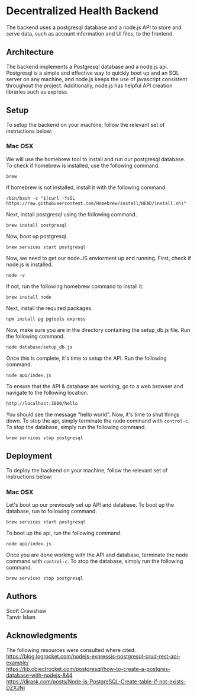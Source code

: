 
# Decentralized Health Backend

The backend uses a postgresql database and a node.js API to store and serve data, such as account information and UI files, to the frontend.

## Architecture

The backend implements a Postgresql database and a node.js api. Postgresql is a simple and effective way to quickly boot up and an SQL server on any machine, and node.js keeps the use of javascript consistent throughout the project. Additionally, node.js has helpful API creation libraries such as express.

## Setup

To setup the backend on your machine, follow the relevant set of instructions below:

### Mac OSX
We will use the homebrew tool to install and run our postgresql database. To check if homebrew is installed, use the following command.

    brew

If homebrew is not installed, install it with the following command.

    /bin/bash -c "$(curl -fsSL https://raw.githubusercontent.com/Homebrew/install/HEAD/install.sh)"

Next, install postgresql using the following command.

    brew install postgresql

Now, boot up postgresql.

    brew services start postgresql

Now, we need to get our node.JS enviorment up and running. First, check if node.js is installed.

    node -v

If not, run the following homebrew command to install it.

    brew install node

Next, install the required packages.

    npm install pg pgtools express

Now, make sure you are in the directory containing the setup_db.js file. Run the following command.

    node database/setup_db.js

Once this is complete, it's time to setup the API. Run the following command.

    node api/index.js

To ensure that the API & database are working, go to a web browser and navigate to the following location.

    http://localhost:3000/hello

You should see the message "hello world". Now, it's time to shut things down. To stop the api, simply terminate the node command with `control-c`. To stop the database, simply run the following command.

    brew services stop postgresql

## Deployment
To deploy the backend on your machine, follow the relevant set of instructions below:

### Mac OSX
Let's boot up our previously set up API and database. To boot up the database, run to following command.

    brew services start postgresql

To boot up the api, run the following command.

    node api/index.js

Once you are done working with the API and database, terminate the node command with `control-c`. To stop the database, simply run the following command.

    brew services stop postgresql

## Authors

Scott Crawshaw  
Tanvir Islam

## Acknowledgments
The following resources were consulted where cited.  
https://blog.logrocket.com/nodejs-expressjs-postgresql-crud-rest-api-example/  
https://kb.objectrocket.com/postgresql/how-to-create-a-postgres-database-with-nodejs-844  
https://dirask.com/posts/Node-js-PostgreSQL-Create-table-if-not-exists-DZXJNj
